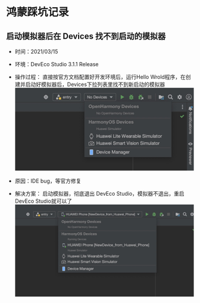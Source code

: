 # 鸿蒙踩坑记录

## 启动模拟器后在 Devices 找不到启动的模拟器
- 时间：2021/03/15

- 环境：DevEco Studio 3.1.1 Release

- 操作过程：
直接按官方文档配置好开发环境后，运行Hello Wrold程序，在创建并启动好模拟器后，Devices下拉列表里找不到新启动的模拟器
![启动模拟器后在 Devices 找不到启动的模拟器](./img/启动模拟器后找不到Devices.jpg)

- 原因：IDE bug，等官方修复

- 解决方案：
启动模拟器，彻底退出 DevEco Studio，模拟器不退出，重启 DevEco Studio就可以了
![fixed-启动模拟器后在 Devices 找不到启动的模拟器](./img/启动模拟器后找不到Devices-fixed.jpg)
